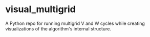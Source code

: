# visual_multigrid
A Python repo for running multigrid V and W cycles while creating visualizations of the algorithm's internal structure.
